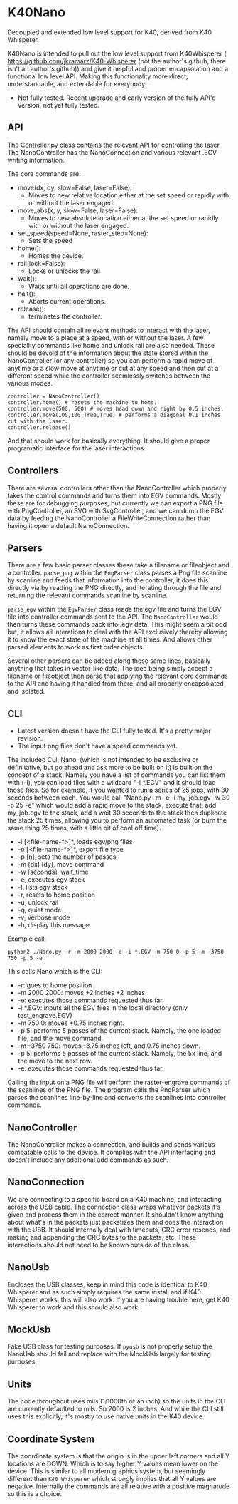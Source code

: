 # K40Nano
Decoupled and extended low level support for K40, derived from K40 Whisperer.

K40Nano is intended to pull out the low level support from K40Whisperer ( https://github.com/jkramarz/K40-Whisperer (not the author's github, there isn't an author's github)) and give it helpful and proper encapsolation and a functional low level API. Making this functionality more direct, understandable, and extendable for everybody.


* Not fully tested. Recent upgrade and early version of the fully API'd version, not yet fully tested.

API
---
The Controller.py class contains the relevant API for controlling the laser. The NanoController has the NanoConnection and various relevant .EGV writing information.

The core commands are:
* move(dx, dy, slow=False, laser=False):
    * Moves to new relative location either at the set speed or rapidly with or without the laser engaged.
* move_abs(x, y, slow=False, laser=False):
    * Moves to new absolute location either at the set speed or rapidly with or without the laser engaged.
* set_speed(speed=None, raster_step=None):
    * Sets the speed
* home():
    * Homes the device.
* rail(lock=False):
    * Locks or unlocks the rail
* wait():
    * Waits until all operations are done.
* halt():
    * Aborts current operations.
* release():
    * terminates the controller.
    
The API should contain all relevant methods to interact with the laser, namely move to a place at a speed, with or without the laser. A few speciality commands like home and unlock rail are also needed. These should be devoid of the information about the state stored within the NanoController (or any controller) so you can perform a rapid move at anytime or a slow move at anytime or cut at any speed and then cut at a different speed while the controller seemlessly switches between the various modes.

    controller = NanoController()
    controller.home() # resets the machine to home.
    controller.move(500, 500) # moves head down and right by 0.5 inches.
    controller.move(100,100,True,True) # performs a diagonal 0.1 inches cut with the laser.
    controller.release()

And that should work for basically everything. It should give a proper programatic interface for the laser interactions.

Controllers
---

There are several controllers other than the NanoController which properly takes the control commands and turns them into EGV commands. Mostly these are for debugging purposes, but currently we can export a PNG file with PngController, an SVG with SvgController, and we can dump the EGV data by feeding the NanoController a FileWriteConnection rather than having it open a default NanoConnection.


Parsers
---
There are a few basic parser classes these take a filename or fileobject and a controller. `parse_png` within the `PngParser` class parses a Png file scanline by scanline and feeds that information into the controller, it does this directly via by reading the PNG directly, and iterating through the file and returning the relevant commands scanline by scanline.

`parse_egv` within the `EgvParser` class reads the egv file and turns the EGV file into controller commands sent to the API. The `NanoController` would then turns these commands back into .egv data. This might seem a bit odd but, it allows all interations to deal with the API exclusively thereby allowing it to know the exact state of the machine at all times. And allows other parsed elements to work as first order objects.

Several other parsers can be added along these same lines, basically anything that takes in vector-like data. The idea being simply accept a filename or fileobject then parse that applying the relevant core commands to the API and having it handled from there, and all properly encapsolated and isolated.

CLI
---
* Latest version doesn't have the CLI fully tested. It's a pretty major revision.
* The input png files don't have a speed commands yet.

The included CLI, Nano, (which is not intended to be exclusive or definitative, but go ahead and ask more to be built on it) is built on the concept of a stack. Namely you have a list of commands you can list them with (-l), you can load files with a wildcard "-i \*.EGV" and it should load those files. So for example, if you wanted to run a series of 25 jobs, with 30 seconds between each. You would call "Nano.py -m <x> <y> -e -i my_job.egv -w 30 -p 25 -e" which would add a rapid move to the stack, execute that, add my_job.egv to the stack, add a wait 30 seconds to the stack then duplicate the stack 25 times, allowing you to perform an automated task (or burn the same thing 25 times, with a little bit of cool off time).

* -i [\<file-name-\*\>]\*, loads egv/png files
* -o [\<file-name-\*\>]\*, export file type
* -p [n], sets the number of passes
* -m [dx] [dy], move command
* -w [seconds], wait_time
* -e, executes egv stack
* -l, lists egv stack
* -r, resets to home position
* -u, unlock rail
* -q, quiet mode
* -v, verbose mode
* -h, display this message


Example call:

`python2 ./Nano.py -r -m 2000 2000 -e -i *.EGV -m 750 0 -p 5 -m -3750 750 -p 5 -e`

This calls Nano which is the CLI:
* -r: goes to home position
* -m 2000 2000: moves +2 inches +2 inches
* -e: executes those commands requested thus far.
* -i \*.EGV: inputs all the EGV files in the local directory (only test_engrave.EGV)
* -m 750 0: moves +0.75 inches right.
* -p 5: performs 5 passes of the current stack. Namely, the one loaded file, and the move command.
* -m -3750 750: moves -3.75 inches left, and 0.75 inches down.
* -p 5: performs 5 passes of the current stack. Namely, the 5x line, and the move to the next row.
* -e: executes those commands requested thus far.

Calling the input on a PNG file will perform the raster-engrave commands of the scanlines of the PNG file. The program calls the PngParser which parses the scanlines line-by-line and converts the scanlines into controller commands. 

NanoController
---
The NanoController makes a connection, and builds and sends various compatable calls to the device. It complies with the API interfacing and doesn't include any additional add commands as such.

NanoConnection
---
We are connecting to a specific board on a K40 machine, and interacting across the USB cable. The connection class wraps whatever packets it's given and process them in the correct manner. It shouldn't know anything about what's in the packets just packetizes them and does the interaction with the USB. It should internally deal with timeouts, CRC error resends, and making and appending the CRC bytes to the packets, etc. These interactions should not need to be known outside of the class.

NanoUsb
---
Encloses the USB classes, keep in mind this code is identical to K40 Whisperer and as such simply requires the same install and if K40 Whisperer works, this will also work. If you are having trouble here, get K40 Whisperer to work and this should also work.


MockUsb
---
Fake USB class for testing purposes. If `pyusb` is not properly setup the NanoUsb should fail and replace with the MockUsb largely for testing purposes.


Units
---
The code throughout uses mils (1/1000th of an inch) so the units in the CLI are currently defaulted to mils. So 2000 is 2 inches. And while the CLI still uses this explicitly, it's mostly to use native units in the K40 device.


Coordinate System
---
The coordinate system is that the origin is in the upper left corners and all Y locations are DOWN. Which is to say higher Y values mean lower on the device. This is similar to all modern graphics system, but seemingly different than `K40 Whisperer` which strongly implies that all Y values are negative. Internally the commands are all relative with a positive magnatude so this is a choice.
